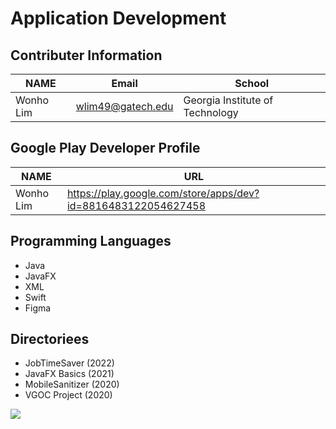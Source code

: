 # Application Development

## Contributer Information
<!-- Tables -->
| NAME      | Email                |School                            |
| --------- | -------------------- |----------------------------------|
| Wonho Lim | wlim49@gatech.edu    | Georgia Institute of Technology  |

## Google Play Developer Profile
| NAME      | URL                                                           |       
| --------- | --------------------------------------------------------------|
| Wonho Lim | https://play.google.com/store/apps/dev?id=8816483122054627458 |

## Programming Languages
* Java
* JavaFX
* XML
* Swift
* Figma

## Directoriees
* JobTimeSaver (2022)
* JavaFX Basics (2021)
* MobileSanitizer (2020)
* VGOC Project (2020)

![](https://www.logosglobaltech.com/wp-content/uploads/2020/09/Item-9_iStock-880805262-1024x576.jpg)
